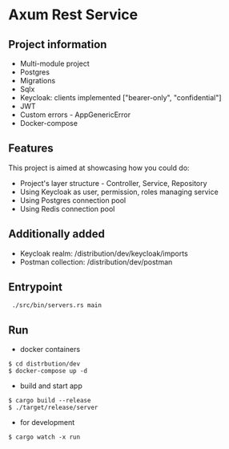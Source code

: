 # Axum Rest Service

## Project information

* Multi-module project
* Postgres
* Migrations
* Sqlx
* Keycloak: clients implemented ["bearer-only", "confidential"]
* JWT
* Custom errors - AppGenericError
* Docker-compose

## Features

This project is aimed at showcasing how you could do:

* Project's layer structure - Controller, Service, Repository
* Using Keycloak as user, permission, roles managing service
* Using Postgres connection pool
* Using Redis connection pool

## Additionally added 
* Keycloak realm:       /distribution/dev/keycloak/imports
* Postman collection:   /distribution/dev/postman

## Entrypoint
 ```
  ./src/bin/servers.rs main 
 ```

## Run
 - docker containers
 ```
 $ cd distrbution/dev
 $ docker-compose up -d
 ```
- build and start app
 ```
 $ cargo build --release
 $ ./target/release/server
 ```
- for development
 ```
 $ cargo watch -x run
 ```